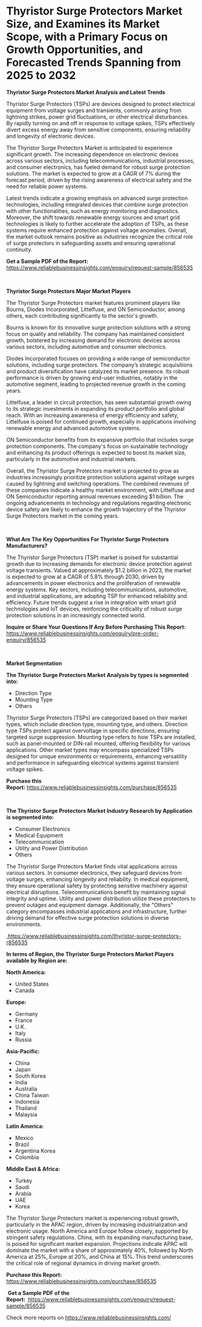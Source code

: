 <p><h1>Thyristor Surge Protectors Market Size, and Examines its Market Scope, with a Primary Focus on Growth Opportunities, and Forecasted Trends Spanning from 2025 to 2032</h1></p><p><strong>Thyristor Surge Protectors Market Analysis and Latest Trends</strong></p>
<p><p>Thyristor Surge Protectors (TSPs) are devices designed to protect electrical equipment from voltage surges and transients, commonly arising from lightning strikes, power grid fluctuations, or other electrical disturbances. By rapidly turning on and off in response to voltage spikes, TSPs effectively divert excess energy away from sensitive components, ensuring reliability and longevity of electronic devices.</p><p>The Thyristor Surge Protectors Market is anticipated to experience significant growth. The increasing dependence on electronic devices across various sectors, including telecommunications, industrial processes, and consumer electronics, has fueled demand for robust surge protection solutions. The market is expected to grow at a CAGR of 7% during the forecast period, driven by the rising awareness of electrical safety and the need for reliable power systems.</p><p>Latest trends indicate a growing emphasis on advanced surge protection technologies, including integrated devices that combine surge protection with other functionalities, such as energy monitoring and diagnostics. Moreover, the shift towards renewable energy sources and smart grid technologies is likely to further accelerate the adoption of TSPs, as these systems require enhanced protection against voltage anomalies. Overall, the market outlook remains positive as industries recognize the critical role of surge protectors in safeguarding assets and ensuring operational continuity.</p></p>
<p><strong>Get a Sample PDF of the Report:&nbsp;</strong> <a href="https://www.reliablebusinessinsights.com/enquiry/request-sample/856535?utm_campaign=2534&utm_medium=2&utm_source=Github&utm_content=ia&utm_term=06042025&utm_id=thyristor-surge-protectors">https://www.reliablebusinessinsights.com/enquiry/request-sample/856535</a></p>
<p>&nbsp;</p>
<p><strong>Thyristor Surge Protectors Major Market Players</strong></p>
<p><p>The Thyristor Surge Protectors market features prominent players like Bourns, Diodes Incorporated, Littelfuse, and ON Semiconductor, among others, each contributing significantly to the sector's growth. </p><p>Bourns is known for its innovative surge protection solutions with a strong focus on quality and reliability. The company has maintained consistent growth, bolstered by increasing demand for electronic devices across various sectors, including automotive and consumer electronics.</p><p>Diodes Incorporated focuses on providing a wide range of semiconductor solutions, including surge protectors. The company’s strategic acquisitions and product diversification have catalyzed its market presence. Its robust performance is driven by growing end-user industries, notably in the automotive segment, leading to projected revenue growth in the coming years.</p><p>Littelfuse, a leader in circuit protection, has seen substantial growth owing to its strategic investments in expanding its product portfolio and global reach. With an increasing awareness of energy efficiency and safety, Littelfuse is poised for continued growth, especially in applications involving renewable energy and advanced automotive systems.</p><p>ON Semiconductor benefits from its expansive portfolio that includes surge protection components. The company's focus on sustainable technology and enhancing its product offerings is expected to boost its market size, particularly in the automotive and industrial markets.</p><p>Overall, the Thyristor Surge Protectors market is projected to grow as industries increasingly prioritize protection solutions against voltage surges caused by lightning and switching operations. The combined revenues of these companies indicate a healthy market environment, with Littelfuse and ON Semiconductor reporting annual revenues exceeding $1 billion. The ongoing advancements in technology and regulations regarding electronic device safety are likely to enhance the growth trajectory of the Thyristor Surge Protectors market in the coming years.</p></p>
<p>&nbsp;</p>
<p><strong>What Are The Key Opportunities For Thyristor Surge Protectors Manufacturers?</strong></p>
<p><p>The Thyristor Surge Protectors (TSP) market is poised for substantial growth due to increasing demands for electronic device protection against voltage transients. Valued at approximately $1.2 billion in 2023, the market is expected to grow at a CAGR of 5.8% through 2030, driven by advancements in power electronics and the proliferation of renewable energy systems. Key sectors, including telecommunications, automotive, and industrial applications, are adopting TSP for enhanced reliability and efficiency. Future trends suggest a rise in integration with smart grid technologies and IoT devices, reinforcing the criticality of robust surge protection solutions in an increasingly connected world.</p></p>
<p><strong>Inquire or Share Your Questions If Any Before Purchasing This Report:</strong> <a href="https://www.reliablebusinessinsights.com/enquiry/pre-order-enquiry/856535?utm_campaign=2534&utm_medium=2&utm_source=Github&utm_content=ia&utm_term=06042025&utm_id=thyristor-surge-protectors">https://www.reliablebusinessinsights.com/enquiry/pre-order-enquiry/856535</a></p>
<p>&nbsp;</p>
<p><strong>Market Segmentation</strong></p>
<p><strong>The Thyristor Surge Protectors Market Analysis by types is segmented into:</strong></p>
<p><ul><li>Direction Type</li><li>Mounting Type</li><li>Others</li></ul></p>
<p><p>Thyristor Surge Protectors (TSPs) are categorized based on their market types, which include direction type, mounting type, and others. Direction type TSPs protect against overvoltage in specific directions, ensuring targeted surge suppression. Mounting type refers to how TSPs are installed, such as panel-mounted or DIN-rail mounted, offering flexibility for various applications. Other market types may encompass specialized TSPs designed for unique environments or requirements, enhancing versatility and performance in safeguarding electrical systems against transient voltage spikes.</p></p>
<p><strong>Purchase this Report:&nbsp;</strong><a href="https://www.reliablebusinessinsights.com/purchase/856535?utm_campaign=2534&utm_medium=2&utm_source=Github&utm_content=ia&utm_term=06042025&utm_id=thyristor-surge-protectors">https://www.reliablebusinessinsights.com/purchase/856535</a></p>
<p>&nbsp;</p>
<p><strong>The Thyristor Surge Protectors Market Industry Research by Application is segmented into:</strong></p>
<p><ul><li>Consumer Electronics</li><li>Medical Equipment</li><li>Telecommunication</li><li>Utility and Power Distribution</li><li>Others</li></ul></p>
<p><p>The Thyristor Surge Protectors Market finds vital applications across various sectors. In consumer electronics, they safeguard devices from voltage surges, enhancing longevity and reliability. In medical equipment, they ensure operational safety by protecting sensitive machinery against electrical disruptions. Telecommunications benefit by maintaining signal integrity and uptime. Utility and power distribution utilize these protectors to prevent outages and equipment damage. Additionally, the "Others" category encompasses industrial applications and infrastructure, further driving demand for effective surge protection solutions in diverse environments.</p></p>
<p><a href="https://www.reliablebusinessinsights.com/thyristor-surge-protectors-r856535?utm_campaign=2534&utm_medium=2&utm_source=Github&utm_content=ia&utm_term=06042025&utm_id=thyristor-surge-protectors">&nbsp;https://www.reliablebusinessinsights.com/thyristor-surge-protectors-r856535</a></p>
<p><strong>In terms of Region, the Thyristor Surge Protectors Market Players available by Region are:</strong></p>
<p>
    <p> <strong> North America: </strong>
        <ul>
            <li>United States</li>
            <li>Canada</li>
        </ul>
        </p> 
    <p> <strong> Europe: </strong>
        <ul>
            <li>Germany</li>
            <li>France</li>
            <li>U.K.</li>
            <li>Italy</li>
            <li>Russia</li>
        </ul>
        </p> 
    <p> <strong> Asia-Pacific: </strong>
        <ul>
            <li>China</li>
            <li>Japan</li>
            <li>South Korea</li>
            <li>India</li>
            <li>Australia</li>
            <li>China Taiwan</li>
            <li>Indonesia</li>
            <li>Thailand</li>
            <li>Malaysia</li>
        </ul>
        </p> 
    <p> <strong> Latin America: </strong>
        <ul>
            <li>Mexico</li>
            <li>Brazil</li>
            <li>Argentina Korea</li>
            <li>Colombia</li>
        </ul>
        </p> 
    <p> <strong> Middle East & Africa: </strong>
        <ul>
            <li>Turkey</li>
            <li>Saudi</li>
            <li>Arabia</li>
            <li>UAE</li>
            <li>Korea</li>
        </ul>
    </p>
    </p>
<p><p>The Thyristor Surge Protectors market is experiencing robust growth, particularly in the APAC region, driven by increasing industrialization and electronic usage. North America and Europe follow closely, supported by stringent safety regulations. China, with its expanding manufacturing base, is poised for significant market expansion. Projections indicate APAC will dominate the market with a share of approximately 40%, followed by North America at 25%, Europe at 20%, and China at 15%. This trend underscores the critical role of regional dynamics in driving market growth.</p></p>
<p><strong>Purchase this Report: </strong><a href="https://www.reliablebusinessinsights.com/purchase/856535?utm_campaign=2534&utm_medium=2&utm_source=Github&utm_content=ia&utm_term=06042025&utm_id=thyristor-surge-protectors">https://www.reliablebusinessinsights.com/purchase/856535</a></p>
<p>&nbsp;<strong>Get a Sample PDF of the Report:&nbsp;&nbsp;</strong><a href="https://www.reliablebusinessinsights.com/enquiry/request-sample/856535?utm_campaign=2534&utm_medium=2&utm_source=Github&utm_content=ia&utm_term=06042025&utm_id=thyristor-surge-protectors">https://www.reliablebusinessinsights.com/enquiry/request-sample/856535</a></p>
<p><strong></strong></p>
<p>Check more reports on <a href="https://www.reliablebusinessinsights.com/?utm_campaign=2534&utm_medium=2&utm_source=Github&utm_content=ia&utm_term=06042025&utm_id=thyristor-surge-protectors">https://www.reliablebusinessinsights.com/</a></p>